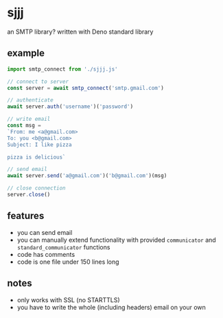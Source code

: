 sjjj
=====
an SMTP library? written with Deno standard library


example
--------
```javascript
import smtp_connect from './sjjj.js'

// connect to server
const server = await smtp_connect('smtp.gmail.com')

// authenticate
await server.auth('username')('password')

// write email
const msg =
`From: me <a@gmail.com>
To: you <b@gmail.com>
Subject: I like pizza

pizza is delicious`

// send email
await server.send('a@gmail.com')('b@gmail.com')(msg)

// close connection
server.close()
```


features
---------
- you can send email
- you can manually extend functionality with provided `communicator` and `standard_communicator` functions
- code has comments
- code is one file under 150 lines long


notes
------
- only works with SSL (no STARTTLS)
- you have to write the whole (including headers) email on your own